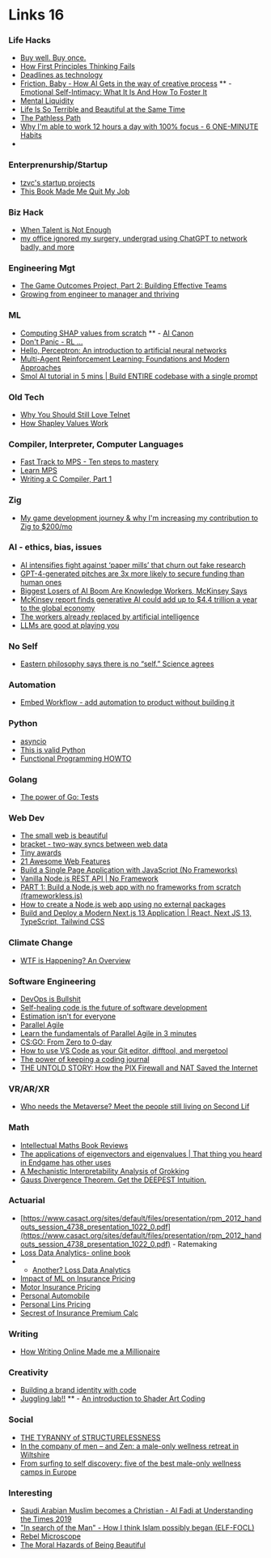 # Links 16

### Life Hacks
- [Buy well. Buy once.](https://fellow.ventures/buy-well-buy-once/)
- [How First Principles Thinking Fails](https://commoncog.com/how-first-principles-thinking-fails/)
- [Deadlines as technology](https://blog.jim-nielsen.com/2023/deadlines-as-technology/)
- [Friction, Baby - How AI Gets in the way of creative process](https://tedium.co/2023/06/10/productivity-friction-theory/)
** - [Emotional Self-Intimacy: What It Is And How To Foster It](https://www.youtube.com/watch?v=qyTkbg-u6j8)
- [Mental Liquidity](https://collabfund.com/blog/mental-liquidity/)
- [Life Is So Terrible and Beautiful at the Same Time](https://johnpweiss.com/blog/187270/life-is-so-terrible-and-beautiful-at-the-same-time)
- [The Pathless Path](https://www.youtube.com/watch?v=xxPdTjk7beo)
- [Why I'm able to work 12 hours a day with 100% focus - 6 ONE-MINUTE Habits](https://www.youtube.com/watch?v=y1oFxKxAmWE)
- [](https://www.youtube.com/watch?v=WSAWp-nLysQ)


### Enterprenurship/Startup
- [tzvc's startup projects](https://tzvc.me/projects)
- [This Book Made Me Quit My Job](https://www.youtube.com/watch?v=xxPdTjk7beo)

### Biz Hack
- [When Talent is Not Enough](https://albertcory50.substack.com/p/when-talent-is-not-enough)
- [my office ignored my surgery, undergrad using ChatGPT to network badly, and more](https://www.askamanager.org/2023/06/my-office-ignored-my-surgery-undergrad-using-chatgpt-to-network-badly-and-more.html)


### Engineering Mgt
- [The Game Outcomes Project, Part 2: Building Effective Teams](https://www.gamedeveloper.com/business/the-game-outcomes-project-part-2-building-effective-teams)
- [Growing from engineer to manager and thriving ](https://newsletter.eng-leadership.com/p/growing-from-engineer-to-manager)


### ML
- [Computing SHAP values from scratch](https://afiodorov.github.io/2019/05/20/shap-values-explained/)
** - [AI Canon](https://a16z.com/2023/05/25/ai-canon/)
- [Don't Panic - RL ...](https://medium.com/@marlos.cholodovskis/dont-panic-b4e96aee1364)
- [Hello, Perceptron: An introduction to artificial neural networks](https://matt.might.net/articles/hello-perceptron/)
- [Multi-Agent Reinforcement Learning:
Foundations and Modern Approaches](https://www.marl-book.com/)
- [Smol AI tutorial in 5 mins | Build ENTIRE codebase with a single prompt](https://www.youtube.com/watch?v=BMRywudsqtY)


### Old Tech
- [Why You Should Still Love Telnet](https://bash-prompt.net/guides/telnet/)
- [How Shapley Values Work](https://www.aidancooper.co.uk/how-shapley-values-work/)


### Compiler, Interpreter, Computer Languages
- [Fast Track to MPS - Ten steps to mastery](https://tzvc.me/projects)
- [Learn MPS](https://www.jetbrains.com/mps/learn/)
- [Writing a C Compiler, Part 1](https://docs.python.org/3/howto/functional.html)

### Zig
- [My game development journey & why I'm increasing my contribution to Zig to $200/mo](https://devlog.hexops.com/2021/increasing-my-contribution-to-zig-to-200-a-month/)

### AI - ethics, bias, issues
- [AI intensifies fight against ‘paper mills’ that churn out fake research](https://www.nature.com/articles/d41586-023-01780-w)
- [GPT-4-generated pitches are 3x more likely to secure funding than human ones ](https://www.zdnet.com/article/gpt-4-generated-pitches-are-3x-more-likely-to-secure-funding-than-human-ones/)
- [Biggest Losers of AI Boom Are Knowledge Workers, McKinsey Says](https://www.bloomberg.com/news/articles/2023-06-14/biggest-losers-of-ai-boom-are-knowledge-workers-mckinsey-says#xj4y7vzkg)
- [McKinsey report finds generative AI could add up to $4.4 trillion a year to the global economy](https://venturebeat.com/ai/mckinsey-report-finds-generative-ai-could-add-up-to-4-4-trillion-a-year-to-the-global-economy/)
- [The workers already replaced by artificial intelligence](https://www.bbc.com/news/business-65906521)
- [LLMs are good at playing you](https://lcamtuf.substack.com/p/llms-are-better-than-you-think-at)

### No Self
- [Eastern philosophy says there is no “self.” Science agrees](https://bigthink.com/the-well/eastern-philosophy-neuroscience-no-self/)

### Automation
- [Embed Workflow - add automation to product without building it](https://embedworkflow.com/)

### Python
- [asyncio](https://charlesleifer.com/blog/asyncio/)
- [This is valid Python](https://www.bitecode.dev/p/this-is-valid-python-syntax)
- [Functional Programming HOWTO](https://docs.python.org/3/howto/functional.html)

### Golang
- [The power of Go: Tests](https://bitfieldconsulting.com/golang/examples)

### Web Dev
- [The small web is beautiful](https://benhoyt.com/writings/the-small-web-is-beautiful/)
- [bracket - two-way syncs between web data](https://www.usebracket.com/)
- [Tiny awards](https://tinyawards.net/)
- [21 Awesome Web Features](https://www.youtube.com/watch?v=q1fsBWLpYW4)
- [Build a Single Page Application with JavaScript (No Frameworks)](https://www.youtube.com/watch?v=6BozpmSjk-Y)
- [Vanilla Node.js REST API | No Framework](https://www.youtube.com/watch?v=_1xa8Bsho6A)
- [PART 1: Build a Node.js web app with no frameworks from scratch (frameworkless.js)](https://www.youtube.com/watch?v=6g3Q6qcGX44)
- [How to create a Node.js web app using no external packages](https://www.freecodecamp.org/news/a-no-frills-guide-to-node-js-how-to-create-a-node-js-web-app-without-external-packages-a7b480b966d2/)
- [Build and Deploy a Modern Next.js 13 Application | React, Next JS 13, TypeScript, Tailwind CSS ](https://www.youtube.com/watch?v=pUNSHPyVryU)




### Climate Change
- [WTF is Happening? An Overview](https://climatecasino.net/2023/06/wtf-is-happening-an-overview/)

### Software Engineering
- [DevOps is Bullshit](https://blog.massdriver.cloud/posts/devops-is-bullshit/)
- [Self-healing code is the future of software development](https://stackoverflow.blog/2023/06/07/self-healing-code-is-the-future-of-software-development/)
- [Estimation isn't for everyone](https://open.nytimes.com/estimation-isnt-for-everyone-a72484f88b27)
- [Parallel Agile](http://www.parallelagile.com)
- [Learn the fundamentals of Parallel Agile in 3 minutes](https://medium.com/parallel-agile-blog/learn-the-fundamentals-of-parallel-agile-in-3-minutes-ff53f169ac40)
- [CS:GO: From Zero to 0-day ](https://neodyme.io/blog/csgo_from_zero_to_0day/)
- [How to use VS Code as your Git editor, difftool, and mergetool](https://www.roboleary.net/vscode/2020/09/15/vscode-git.html)
- [The power of keeping a coding journal](http://thomasburette.com/blog/2014/06/25/the-power-of-keeping-a-coding-journal/)
- [THE UNTOLD STORY: How the PIX Firewall and NAT Saved the Internet](https://www.youtube.com/watch?v=GLrfqtf4txw)


### VR/AR/XR
- [Who needs the Metaverse? Meet the people still living on Second Lif](https://www.theguardian.com/technology/2023/jun/10/who-needs-the-metaverse-meet-the-people-still-living-on-second-life)

### Math
- [Intellectual Maths Book Reviews](https://intellectualmathematics.com/book-reviews/)
- [The applications of eigenvectors and eigenvalues | That thing you heard in Endgame has other uses](https://www.youtube.com/watch?v=i8FukKfMKCI)
- [A Mechanistic Interpretability Analysis of Grokking](https://www.lesswrong.com/posts/N6WM6hs7RQMKDhYjB/a-mechanistic-interpretability-analysis-of-grokking)
- [Gauss Divergence Theorem. Get the DEEPEST Intuition. ](https://www.youtube.com/watch?v=zZqxbwl3Dno)


### Actuarial
- [https://www.casact.org/sites/default/files/presentation/rpm_2012_handouts_session_4738_presentation_1022_0.pdf](https://www.casact.org/sites/default/files/presentation/rpm_2012_handouts_session_4738_presentation_1022_0.pdf) - Ratemaking
- [Loss Data Analytics- online book](https://instruction.bus.wisc.edu/jfrees/UWCAELearn/LossDataAnalytics/simulation.html)
- - [Another? Loss Data Analytics](https://openacttexts.github.io/Loss-Data-Analytics/)
- [Impact of ML on Insurance Pricing](https://www.actuaries.org.sg/sites/default/files/2021-10/2021_10_15_Presentation_FINAL.pdf)
- [Motor Insurance Pricing](https://www.actuaries.org.uk/system/files/documents/pdf/0087-0148.pdf)
- [Personal Automobile](https://www.casact.org/sites/default/files/database/forum_97wforum_97wf317.pdf)
- [Personal Lins Pricing](https://www.casstudentcentral.org/about/this-actuarial-life/personal-lines-pricing/)
- [Secrest of Insurance Premium Calc](https://www.quantee.ai/resources/the-devil-is-in-the-details-uncovering-the-secrets-of-insurance-premium-calculation)

### Writing
- [How Writing Online Made me a Millionaire](https://www.youtube.com/watch?v=vyVpRiqOvt4)

### Creativity
- [Building a brand identity with code](https://zchry.org/words/building-a-brand-identity-with-code)
- [Juggling lab!!](http://jugglinglab.org/anim?915)
** - [An introduction to Shader Art Coding](https://www.youtube.com/watch?v=f4s1h2YETNY)


### Social
- [THE TYRANNY of STRUCTURELESSNESS](https://www.jofreeman.com/joreen/tyranny.htm)
- [In the company of men – and Zen: a male-only wellness retreat in Wiltshire](https://www.theguardian.com/travel/2023/jun/10/male-only-wellness-retreat-in-wiltshire)
- [From surfing to self discovery: five of the best male-only wellness camps in Europe](https://www.theguardian.com/travel/2023/jun/10/five-best-male-only-wellness-camps-in-europe-from-surfing-to-self-discovery)


### Interesting
- [Saudi Arabian Muslim becomes a Christian - Al Fadi at Understanding the Times 2019](https://www.youtube.com/watch?v=gRF2Y-n5FkQ)
- ["In search of the Man" - How I think Islam possibly began (ELF-FOCL)](https://www.youtube.com/watch?v=ZZE_TXn3qxw)
- [Rebel Microscope](https://discover-echo.com/rebel/)
- [The Moral Hazards of Being Beautiful](https://www.wsj.com/articles/the-moral-hazards-of-being-beautiful-94346e61)
